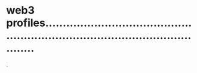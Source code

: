 # web3 profiles.......................................................................................................
.
